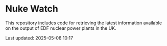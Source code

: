 # Nuke Watch

This repository includes code for retrieving the latest information available on the output of EDF nuclear power plants in the UK.

Last updated: 2025-05-08 10:17